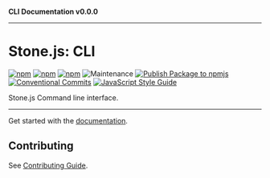 **CLI Documentation v0.0.0**

***

# Stone.js: CLI

[![npm](https://img.shields.io/npm/l/@stone-js/cli)](https://opensource.org/licenses/Apache-2.0)
[![npm](https://img.shields.io/npm/v/@stone-js/cli)](https://www.npmjs.com/package/@stone-js/cli)
[![npm](https://img.shields.io/npm/dm/@stone-js/cli)](https://www.npmjs.com/package/@stone-js/cli)
![Maintenance](https://img.shields.io/maintenance/yes/2025)
[![Publish Package to npmjs](https://github.com/stonemjs/cli/actions/workflows/release.yml/badge.svg)](https://github.com/stonemjs/cli/actions/workflows/release.yml)
[![Conventional Commits](https://img.shields.io/badge/Conventional%20Commits-1.0.0-yellow.svg)](https://conventionalcommits.org)
[![JavaScript Style Guide](https://img.shields.io/badge/code_style-standard-brightgreen.svg)](https://standardjs.com)

Stone.js Command line interface.

---

Get started with the [documentation](https://stonejs.com/docs/deeper/cli).

## Contributing

See [Contributing Guide](https://github.com/stonemjs/cli/blob/main/CONTRIBUTING.md).
